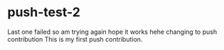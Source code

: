 # push-test-2
Last one failed so am trying again hope it works
hehe changing to push contribution
This is my first push contribution.